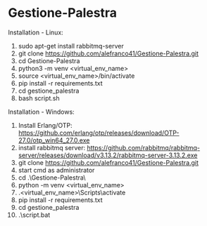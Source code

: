 # Gestione-Palestra
Installation - Linux:

1) sudo apt-get install rabbitmq-server
2) git clone https://github.com/alefranco41/Gestione-Palestra.git
3) cd Gestione-Palestra
4) python3 -m venv <virtual_env_name>
5) source <virtual_env_name>/bin/activate
6) pip install -r requirements.txt
7) cd gestione_palestra
8) bash script.sh


Installation - Windows:

1) Install Erlang/OTP: https://github.com/erlang/otp/releases/download/OTP-27.0/otp_win64_27.0.exe
2) install rabbitmq server: https://github.com/rabbitmq/rabbitmq-server/releases/download/v3.13.2/rabbitmq-server-3.13.2.exe
3) git clone https://github.com/alefranco41/Gestione-Palestra.git
4) start cmd as administrator
5) cd .\Gestione-Palestra\
6) python -m venv <virtual_env_name>
7) .\<virtual_env_name>\Scripts\activate
8) pip install -r requirements.txt
9) cd gestione_palestra
10) .\script.bat
